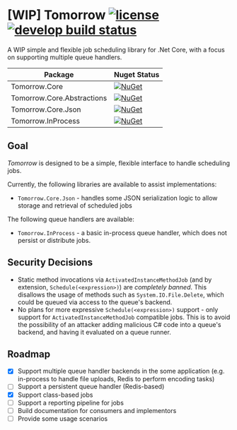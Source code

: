 [WIP] Tomorrow [![license](https://img.shields.io/github/license/tomorrow-lib/tomorrow.svg?style=flat-square)](LICENSE.txt) [![develop build status](https://img.shields.io/travis/tomorrow-lib/tomorrow/develop.svg?style=flat-square)](https://travis-ci.org/tomorrow-lib/tomorrow)
==============

A WIP simple and flexible job scheduling library for .Net Core, with a focus on supporting multiple queue handlers.

| Package                    | Nuget Status                                                                                                                                                           |
|----------------------------|------------------------------------------------------------------------------------------------------------------------------------------------------------------------|
| Tomorrow.Core              | [![NuGet](https://img.shields.io/nuget/v/Tomorrow.Core.svg?style=flat-square)](https://www.nuget.org/packages/Tomorrow.Core)                                           |
| Tomorrow.Core.Abstractions | [![NuGet](https://img.shields.io/nuget/v/Tomorrow.Core.Abstractions.svg?style=flat-square)](https://www.nuget.org/packages/Tomorrow.Core.Abstractions)                 |
| Tomorrow.Core.Json         | [![NuGet](https://img.shields.io/nuget/v/Tomorrow.Core.Json.svg?style=flat-square)](https://www.nuget.org/packages/Tomorrow.Core.Json)                                 |
| Tomorrow.InProcess         | [![NuGet](https://img.shields.io/nuget/v/Tomorrow.InProcess.svg?style=flat-square)](https://www.nuget.org/packages/Tomorrow.InProcess)                                 |

Goal
----

_Tomorrow_ is designed to be a simple, flexible interface to handle scheduling
jobs.

Currently, the following libraries are available to assist implementations:

* `Tomorrow.Core.Json` - handles some JSON serialization logic to allow
  storage and retrieval of scheduled jobs

The following queue handlers are available:

* `Tomorrow.InProcess` - a basic in-process queue handler, which does not
  persist or distribute jobs.

Security Decisions
------------------

* Static method invocations via `ActivatedInstanceMethodJob` (and by extension,
  `Schedule(<expression>)`) are *completely banned*. This disallows the usage
  of methods such as `System.IO.File.Delete`, which could be queued via access
  to the queue's backend.
* No plans for more expressive `Schedule(<expression>)` support - only support
  for `ActivatedInstanceMethodJob` compatible jobs. This is to avoid the
  possibility of an attacker adding malicious C# code into a queue's backend,
  and having it evaluated on a queue runner.

Roadmap
-------

* [x] Support multiple queue handler backends in the some application (e.g.
    in-process to handle file uploads, Redis to perform encoding tasks)
* [ ] Support a persistent queue handler (Redis-based)
* [x] Support class-based jobs
* [ ] Support a reporting pipeline for jobs
* [ ] Build documentation for consumers and implementors
* [ ] Provide some usage scenarios
